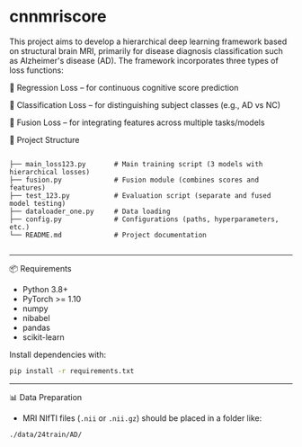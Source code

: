 # cnnmriscore
This project aims to develop a hierarchical deep learning framework based on structural brain MRI, primarily for disease diagnosis classification such as Alzheimer's disease (AD). The framework incorporates three types of loss functions:

🧮 Regression Loss – for continuous cognitive score prediction

🧠 Classification Loss – for distinguishing subject classes (e.g., AD vs NC)

🔗 Fusion Loss – for integrating features across multiple tasks/models

📁 Project Structure

```

├── main_loss123.py       # Main training script (3 models with hierarchical losses)
├── fusion.py             # Fusion module (combines scores and features)
├── test_123.py           # Evaluation script (separate and fused model testing)
├── dataloader_one.py     # Data loading 
├── config.py             # Configurations (paths, hyperparameters, etc.)
└── README.md             # Project documentation


````

---

📦 Requirements

- Python 3.8+
- PyTorch >= 1.10
- numpy
- nibabel
- pandas
- scikit-learn

Install dependencies with:

```bash
pip install -r requirements.txt
````

---

📊 Data Preparation

* MRI NIfTI files (`.nii` or `.nii.gz`) should be placed in a folder like:

```
./data/24train/AD/
```
